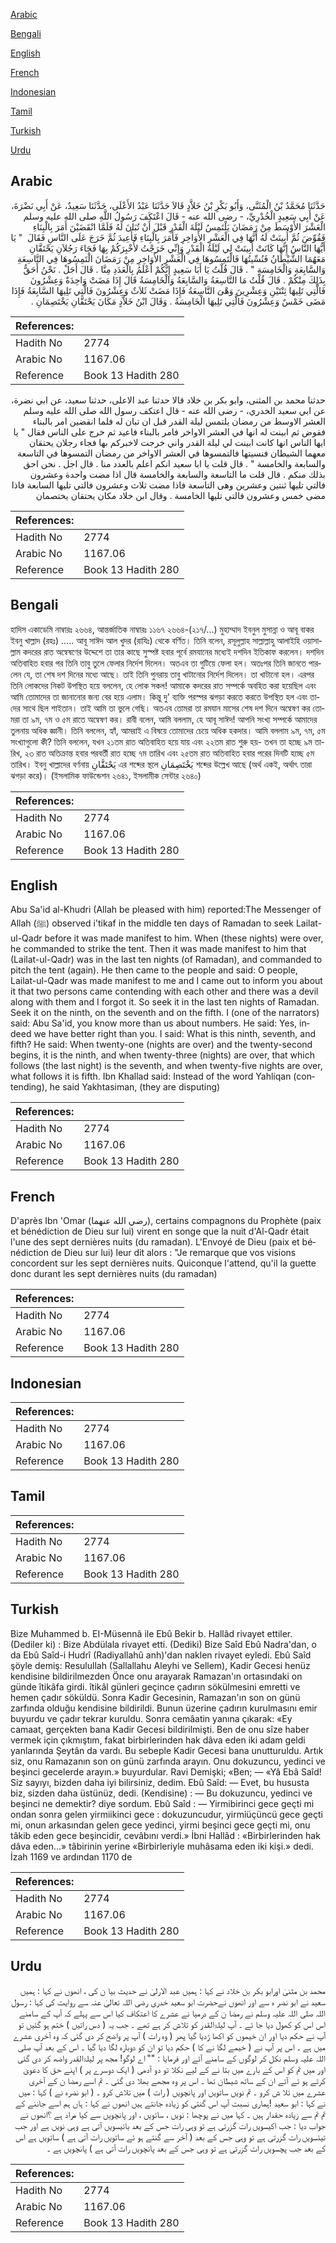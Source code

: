 [Arabic](#arabic)

[Bengali](#bengali)

[English](#english)

[French](#french)

[Indonesian](#indonesian)

[Tamil](#tamil)

[Turkish](#turkish)

[Urdu](#urdu)

## Arabic


<div dir="rtl" lang="ar" style={{fontSize:'larger',backgroundColor:'#f8f9fa',padding:20}}>
حَدَّثَنَا مُحَمَّدُ بْنُ الْمُثَنَّى، وَأَبُو بَكْرِ بْنُ خَلاَّدٍ قَالاَ حَدَّثَنَا عَبْدُ الأَعْلَى، حَدَّثَنَا سَعِيدٌ، عَنْ أَبِي نَضْرَةَ، عَنْ أَبِي سَعِيدٍ الْخُدْرِيِّ، - رضى الله عنه - قَالَ اعْتَكَفَ رَسُولُ اللَّهِ صلى الله عليه وسلم الْعَشْرَ الأَوْسَطَ مِنْ رَمَضَانَ يَلْتَمِسُ لَيْلَةَ الْقَدْرِ قَبْلَ أَنْ تُبَانَ لَهُ فَلَمَّا انْقَضَيْنَ أَمَرَ بِالْبِنَاءِ فَقُوِّضَ ثُمَّ أُبِينَتْ لَهُ أَنَّهَا فِي الْعَشْرِ الأَوَاخِرِ فَأَمَرَ بِالْبِنَاءِ فَأُعِيدَ ثُمَّ خَرَجَ عَلَى النَّاسِ فَقَالَ ‏ "‏ يَا أَيُّهَا النَّاسُ إِنَّهَا كَانَتْ أُبِينَتْ لِي لَيْلَةُ الْقَدْرِ وَإِنِّي خَرَجْتُ لأُخْبِرَكُمْ بِهَا فَجَاءَ رَجُلاَنِ يَحْتَقَّانِ مَعَهُمَا الشَّيْطَانُ فَنُسِّيتُهَا فَالْتَمِسُوهَا فِي الْعَشْرِ الأَوَاخِرِ مِنْ رَمَضَانَ الْتَمِسُوهَا فِي التَّاسِعَةِ وَالسَّابِعَةِ وَالْخَامِسَةِ ‏"‏ ‏.‏ قَالَ قُلْتُ يَا أَبَا سَعِيدٍ إِنَّكُمْ أَعْلَمُ بِالْعَدَدِ مِنَّا ‏.‏ قَالَ أَجَلْ ‏.‏ نَحْنُ أَحَقُّ بِذَلِكَ مِنْكُمْ ‏.‏ قَالَ قُلْتُ مَا التَّاسِعَةُ وَالسَّابِعَةُ وَالْخَامِسَةُ قَالَ إِذَا مَضَتْ وَاحِدَةٌ وَعِشْرُونَ فَالَّتِي تَلِيهَا ثِنْتَيْنِ وَعِشْرِينَ وَهْىَ التَّاسِعَةُ فَإِذَا مَضَتْ ثَلاَثٌ وَعِشْرُونَ فَالَّتِي تَلِيهَا السَّابِعَةُ فَإِذَا مَضَى خَمْسٌ وَعِشْرُونَ فَالَّتِي تَلِيهَا الْخَامِسَةُ .‏ وَقَالَ ابْنُ خَلاَّدٍ مَكَانَ يَحْتَقَّانِ يَخْتَصِمَانِ ‏.‏
</div>
<div style={{backgroundColor:'#f8f9fa',padding:20, marginBottom: 10}}><table> <thead> <tr> <th>References:</th> <th></th> </tr> </thead> <tbody><tr><td>Hadith No</td><td>2774</td></tr><tr><td>Arabic No</td><td>1167.06</td></tr><tr><td>Reference</td><td>Book 13 Hadith 280</td></tr></tbody></table></div>


<div dir="rtl" lang="ar" style={{fontSize:'larger',backgroundColor:'#f8f9fa',padding:20}}>
حدثنا محمد بن المثنى، وابو بكر بن خلاد قالا حدثنا عبد الاعلى، حدثنا سعيد، عن ابي نضرة، عن ابي سعيد الخدري، - رضى الله عنه - قال اعتكف رسول الله صلى الله عليه وسلم العشر الاوسط من رمضان يلتمس ليلة القدر قبل ان تبان له فلما انقضين امر بالبناء فقوض ثم ابينت له انها في العشر الاواخر فامر بالبناء فاعيد ثم خرج على الناس فقال " يا ايها الناس انها كانت ابينت لي ليلة القدر واني خرجت لاخبركم بها فجاء رجلان يحتقان معهما الشيطان فنسيتها فالتمسوها في العشر الاواخر من رمضان التمسوها في التاسعة والسابعة والخامسة " . قال قلت يا ابا سعيد انكم اعلم بالعدد منا . قال اجل . نحن احق بذلك منكم . قال قلت ما التاسعة والسابعة والخامسة قال اذا مضت واحدة وعشرون فالتي تليها ثنتين وعشرين وهى التاسعة فاذا مضت ثلاث وعشرون فالتي تليها السابعة فاذا مضى خمس وعشرون فالتي تليها الخامسة . وقال ابن خلاد مكان يحتقان يختصمان
</div>
<div style={{backgroundColor:'#f8f9fa',padding:20, marginBottom: 10}}><table> <thead> <tr> <th>References:</th> <th></th> </tr> </thead> <tbody><tr><td>Hadith No</td><td>2774</td></tr><tr><td>Arabic No</td><td>1167.06</td></tr><tr><td>Reference</td><td>Book 13 Hadith 280</td></tr></tbody></table></div>

## Bengali


<div dir="ltr" lang="bn" style={{fontSize:'larger',backgroundColor:'#f8f9fa',padding:20}}>
হাদিস একাডেমি নাম্বারঃ ২৬৬৪, আন্তর্জাতিক নাম্বারঃ ১১৬৭ ২৬৬৪-(২১৭/...) মুহাম্মাদ ইবনুল মুসান্না ও আবূ বাকর ইবনু খাল্লাদ (রহঃ) ..... আবূ সাঈদ আল খুদর (রাযিঃ) থেকে বর্ণিত। তিনি বলেন, রসূলুল্লাহ সাল্লাল্লাহু আলাইহি ওয়াসাল্লাম কদরের রাত অন্বেষণের উদ্দেশে তা তার কাছে সুস্পষ্ট হবার পূর্বে রমযানের মধ্যেই দশদিন ইতিকাফ করলেন। দশদিন অতিবাহিত হবার পর তিনি তাবু তুলে ফেলার নির্দেশ দিলেন। অতএব তা গুটিয়ে ফেলা হল। অতঃপর তিনি জানতে পারলেন যে, তা শেষ দশ দিনের মধ্যে আছে। তাই তিনি পুনরায় তাবু খাটানোর নির্দেশ দিলেন। তা খাটানো হল। এরপর তিনি লোকদের নিকট উপস্থিত হয়ে বললেন, হে লোক সকল! আমাকে কদরের রাত সম্পর্কে অবহিত করা হয়েছিল এবং আমি তোমাদের তা জানানোর জন্য বের হয়ে এলাম। কিন্তু দু' ব্যক্তি পরস্পর ঝগড়া করতে করতে উপস্থিত হল এবং তাদের সাথে ছিল শাইতান। তাই আমি তা ভুলে গেছি। অতএব তোমরা তা রমযান মাসের শেষ দশ দিনে অন্বেষণ কর তোমরা তা ৯ম, ৭ম ও ৫ম রাতে অন্বেষণ কর। রাবী বলেন, আমি বললাম, হে আবূ সাঈদ! আপনি সংখ্য সম্পর্কে আমাদের তুলনায় অধিক জ্ঞানী। তিনি বললেন, হ্যাঁ, আমরাই এ বিষয়ে তোমাদের চেয়ে অধিক হকদার। আমি বললাম ৯ম, ৭ম, ৫ম সংখ্যাগুলো কী? তিনি বললেন, যখন ২১তম রাত অতিবাহিত হয়ে যায় এবং ২২তম রাত শুরু হয়- তখন তা হচ্ছে ৯ম তারিখ, ২৩ রাত অতিক্রান্ত হবার পরবর্তী রাত হচ্ছে ৭ম তারিখ এবং ২৫তম রাত অতিবাহিত হবার পরের দিনটি হচ্ছে ৫ম তারিখ। ইবনু খাল্লাদের বর্ণনায় يَحْتَقَّانِ এর শব্দের স্থলে يَخْتَصِمَانِ শব্দের উল্লেখ আছে (অর্থ একই, অর্থাৎ তারা ঝগড়া করে)। (ইসলামিক ফাউন্ডেশন ২৬৪১, ইসলামীক সেন্টার ২৬৪০)
</div>
<div style={{backgroundColor:'#f8f9fa',padding:20, marginBottom: 10}}><table> <thead> <tr> <th>References:</th> <th></th> </tr> </thead> <tbody><tr><td>Hadith No</td><td>2774</td></tr><tr><td>Arabic No</td><td>1167.06</td></tr><tr><td>Reference</td><td>Book 13 Hadith 280</td></tr></tbody></table></div>

## English


<div dir="ltr" lang="en" style={{fontSize:'larger',backgroundColor:'#f8f9fa',padding:20}}>
Abu Sa'id al-Khudri (Allah be pleased with him) reported:The Messenger of Allah (ﷺ) observed i'tikaf in the middle ten days of Ramadan to seek Lailat-ul-Qadr before it was made manifest to him. When (these nights) were over, he commanded to strike the tent. Then it was made manifest to him that (Lailat-ul-Qadr) was in the last ten nights (of Ramadan), and commanded to pitch the tent (again). He then came to the people and said: O people, Lailat-ul-Qadr was made manifest to me and I came out to inform you about it that two persons came contending with each other and there was a devil along with them and I forgot it. So seek it in the last ten nights of Ramadan. Seek it on the ninth, on the seventh and on the fifth. I (one of the narrators) said: Abu Sa'id, you know more than us about numbers. He said: Yes, indeed we have better right than you. I said: What is this ninth, seventh, and fifth? He said: When twenty-one (nights are over) and the twenty-second begins, it is the ninth, and when twenty-three (nights) are over, that which follows (the last night) is the seventh, and when twenty-five nights are over, what follows it is fifth. Ibn Khallad said: Instead of the word Yahliqan (contending), he said Yakhtasiman, (they are disputing)
</div>
<div style={{backgroundColor:'#f8f9fa',padding:20, marginBottom: 10}}><table> <thead> <tr> <th>References:</th> <th></th> </tr> </thead> <tbody><tr><td>Hadith No</td><td>2774</td></tr><tr><td>Arabic No</td><td>1167.06</td></tr><tr><td>Reference</td><td>Book 13 Hadith 280</td></tr></tbody></table></div>

## French


<div dir="ltr" lang="fr" style={{fontSize:'larger',backgroundColor:'#f8f9fa',padding:20}}>
D'après Ibn 'Omar (رضي الله عنهما), certains compagnons du Prophète (paix et bénédiction de Dieu sur lui) virent en songe que la nuit d'Al-Qadr était l'une des sept dernières nuits (du ramadan). L'Envoyé de Dieu (paix et bénédiction de Dieu sur lui) leur dit alors : "Je remarque que vos visions concordent sur les sept dernières nuits. Quiconque l'attend, qu'il la guette donc durant les sept dernières nuits (du ramadan)
</div>
<div style={{backgroundColor:'#f8f9fa',padding:20, marginBottom: 10}}><table> <thead> <tr> <th>References:</th> <th></th> </tr> </thead> <tbody><tr><td>Hadith No</td><td>2774</td></tr><tr><td>Arabic No</td><td>1167.06</td></tr><tr><td>Reference</td><td>Book 13 Hadith 280</td></tr></tbody></table></div>

## Indonesian


<div dir="ltr" lang="id" style={{fontSize:'larger',backgroundColor:'#f8f9fa',padding:20}}>

</div>
<div style={{backgroundColor:'#f8f9fa',padding:20, marginBottom: 10}}><table> <thead> <tr> <th>References:</th> <th></th> </tr> </thead> <tbody><tr><td>Hadith No</td><td>2774</td></tr><tr><td>Arabic No</td><td>1167.06</td></tr><tr><td>Reference</td><td>Book 13 Hadith 280</td></tr></tbody></table></div>

## Tamil


<div dir="ltr" lang="ta" style={{fontSize:'larger',backgroundColor:'#f8f9fa',padding:20}}>

</div>
<div style={{backgroundColor:'#f8f9fa',padding:20, marginBottom: 10}}><table> <thead> <tr> <th>References:</th> <th></th> </tr> </thead> <tbody><tr><td>Hadith No</td><td>2774</td></tr><tr><td>Arabic No</td><td>1167.06</td></tr><tr><td>Reference</td><td>Book 13 Hadith 280</td></tr></tbody></table></div>

## Turkish


<div dir="ltr" lang="tr" style={{fontSize:'larger',backgroundColor:'#f8f9fa',padding:20}}>
Bize Muhammed b. EI-Müsennâ ile Ebû Bekir b. Hallâd rivayet ettiler. (Dediler ki) : Bize Abdülala rivayet etti. (Dediki) Bize Saîd Ebû Nadra'dan, o da Ebû Saîd-i Hudrî (Radiyallahû anh)'dan naklen rivayet eyledi. Ebû Saîd şöyle demiş: Resulullah (Sallallahu Aleyhi ve Sellem), Kadir Gecesi henüz kendisine bildirilmezden Önce onu arayarak Ramazan'ın ortasındaki on günde îtikâfa girdi. îtikâl günleri geçince çadırın sökülmesini emretti ve hemen çadır söküldü. Sonra Kadir Gecesinin, Ramazan'ın son on günü zarfında olduğu kendisine bildirildi. Bunun üzerine çadırın kurulmasını emir buyurdu ve çadır tekrar kuruldu. Sonra cemâatin yanına çıkarak: «Ey camaat, gerçekten bana Kadir Gecesi bildirilmişti. Ben de onu sîze haber vermek için çıkmıştım, fakat birbirlerinden hak dâva eden iki adam geldi yanlarında Şeytân da vardı. Bu sebeple Kadir Gecesi bana unutturuldu. Artık siz, onu Ramazanın son on günü zarfında arayın. Onu dokuzuncu, yedinci ve beşinci gecelerde arayın.» buyurdular. Ravi Demişki; «Ben; — «Yâ Ebâ Saîd! Siz sayıyı, bizden daha iyi bilirsiniz, dedim. Ebû Saîd: — Evet, bu hususta biz, sizden daha üstünüz, dedi. (Kendisine) : — Bu dokuzuncu, yedinci ve beşinci ne demektir? diye sordum. Ebû Saîd : — Yirmibirinci gece geçti mi ondan sonra gelen yirmiikinci gece : dokuzuncudur, yirmiüçüncü gece geçti mi, onun arkasından gelen gece yedinci, yirmi beşinci gece geçti mi, onu tâkib eden gece beşincidir, cevâbını verdi.» İbni Hallâd : «Birbirlerinden hak dâva eden...» tâbirinin yerine «Bir­birleriyle muhâsama eden iki kişi.» dedi. İzah 1169 ve ardından 1170 de
</div>
<div style={{backgroundColor:'#f8f9fa',padding:20, marginBottom: 10}}><table> <thead> <tr> <th>References:</th> <th></th> </tr> </thead> <tbody><tr><td>Hadith No</td><td>2774</td></tr><tr><td>Arabic No</td><td>1167.06</td></tr><tr><td>Reference</td><td>Book 13 Hadith 280</td></tr></tbody></table></div>

## Urdu


<div dir="rtl" lang="ur" style={{fontSize:'larger',backgroundColor:'#f8f9fa',padding:20}}>
محمد بن مثنیٰ اورابو بکر بن خلاد نے کہا : ہمیں عبد الارلیٰ نے حدیث بیا ن کی ، انھوں نے کہا : ہمیں سعید نے ابو نضر ہ سے اور انھوں نےحضرت ابو سعید خدری رضی اللہ تعالیٰ عنہ سے روایت کی کہا : رسول اللہ صلی اللہ علیہ وسلم نے رمضا ن کے درمیا نے عشرے کا اعتکاف کیا اس سے پہلے کہ آپ کے سامنے اس اس کو کھول دیا جا ئے ۔ آپ لیلۃالقدر کو تلاش کر ہے تھے ۔ جب یہ ( دس راتیں ) ختم ہو گئیں تو آپ نے حکم دیا اور ان خیموں کو اکھا ڑدیا گیا پھر ( وہ رات ) آپ پر واضح کر دی گئی کہ وہ آخری عشرے میں ہے ۔ اس پر آپ نے ( خیمے لگا نے کا ) حکم دیا تو ان کو دوبارہ لگا دیا گیا ۔ اس کے بعد آپ صلی اللہ علیہ وسلم نکل کر لوگوں کے سامنے آئے اور فرمایا : "" اے لوگو! مجھ پر لیلۃالقدر واضھ کر دی گئی اور میں تم کو اس کے بارے میں بتا نے کے لیے نکلا تو دو آدمی ( ایک دوسرے پر ) اپنے حق کا دعویٰ کرتے ہو ئے آئے ان کے ساتھ شیطان تھا ۔ اس پر وہ مجھے بھلا دی گئی ۔ تم اسے رمضا ن کے آخری عشرے میں تلا ش کرو ۔ تم نویں ساتویں اور پانچویں ( رات ) میں تلاش کرو ۔ ( ابو نضرہ نے ) کہا : میں نے کہا : ابو سعید !ہماری نسبت آپ اس گنتی کو زیادہ جانتے ہیں انھوں نے کہا : ہاں ہم اسے جاننے کے تم تم سے زیادہ حقدار ہیں ۔ کہا میں نے پوچھا : نویں ، ساتویں ، اور پانچویں سے کیا مراد ہے ؟انھوں نے جواب دیا : جب اکیسویں رات گزرتی ہے تو وہی رات جس کے بعد بائیسویں آتی ہے وہی نویں ہے اور جب تیئسویں رات گزرتی ہے تو وہی جس کے بعد ( آخر سے گنتے ہو ئے ساتویں رات آتی ہے ) ساتویں ہے اس کے بعد جب پچسویں رات گزرتی ہے تو وہی جس کے بعد پانچویں رات آتی ہے ) پانچویں ہے ۔
</div>
<div style={{backgroundColor:'#f8f9fa',padding:20, marginBottom: 10}}><table> <thead> <tr> <th>References:</th> <th></th> </tr> </thead> <tbody><tr><td>Hadith No</td><td>2774</td></tr><tr><td>Arabic No</td><td>1167.06</td></tr><tr><td>Reference</td><td>Book 13 Hadith 280</td></tr></tbody></table></div>
